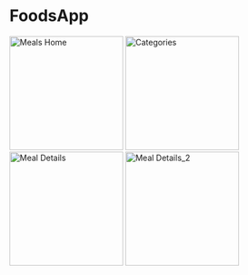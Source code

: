 
# FoodsApp
<p float="left">
  <img width="200" alt="Meals Home" src="https://github.com/hashem-saqqa/FoodsApp/blob/master/Meals%20Home.jpeg">
  <img width="200" alt="Categories" src="https://github.com/hashem-saqqa/FoodsApp/blob/master/Category.jpeg">
  <img width="200" alt="Meal Details" src="https://github.com/hashem-saqqa/FoodsApp/blob/master/Meal%20Details.jpeg">
  <img width="200" alt="Meal Details_2" src="https://github.com/hashem-saqqa/FoodsApp/blob/master/Meal%20Details_2.jpeg">
</p>
